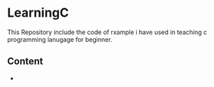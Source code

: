 # LearningC

This Repository include the code of rxample i have used in teaching  c programming lanugage for beginner. 

## Content
- 
